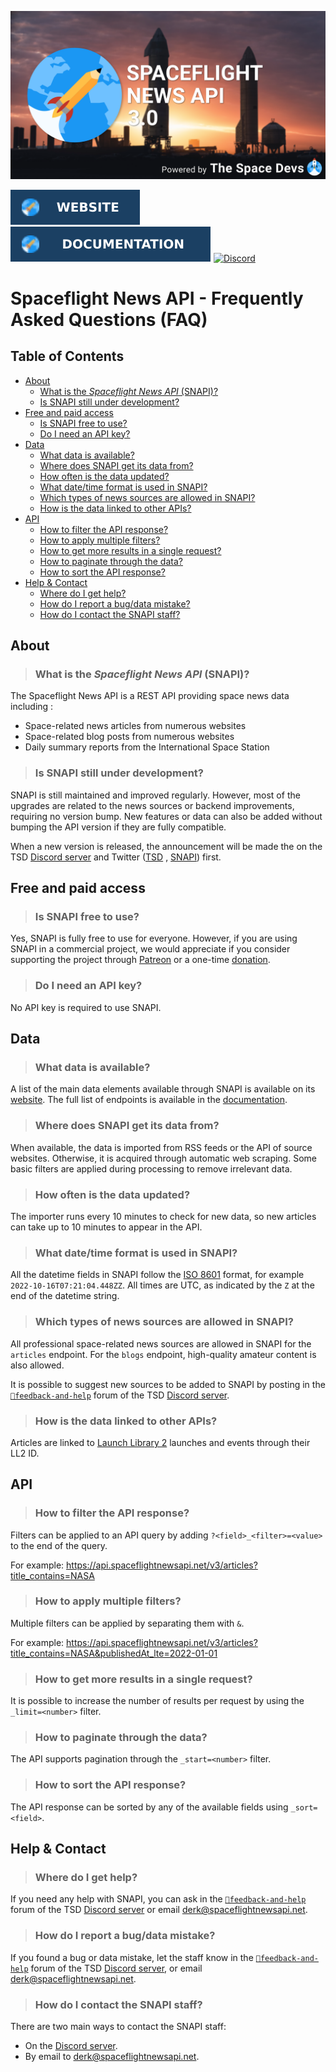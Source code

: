 ![SNAPI Cover](../assets/snapi_poster.png)

[![Website](https://raw.githubusercontent.com/TheSpaceDevs/Tutorials/b475617700544896da25f3dbf70857c111d93299/assets/badge_snapi_website.svg)](https://spaceflightnewsapi.net/)
[![Documentation](https://raw.githubusercontent.com/TheSpaceDevs/Tutorials/b475617700544896da25f3dbf70857c111d93299/assets/badge_snapi_doc.svg)](https://api.spaceflightnewsapi.net/documentation)
[![Discord](https://img.shields.io/badge/Discord-%237289DA.svg?style=for-the-badge&logo=discord&logoColor=white)](https://discord.gg/p7ntkNA)

# Spaceflight News API - Frequently Asked Questions (FAQ)

## Table of Contents

<!-- Start TOC (do not remove me) -->

* [About](#about)
    * [What is the *Spaceflight News API* (SNAPI)?](#what-is-the-spaceflight-news-api-snapi)
    * [Is SNAPI still under development?](#is-snapi-still-under-development)
* [Free and paid access](#free-and-paid-access)
    * [Is SNAPI free to use?](#is-snapi-free-to-use)
    * [Do I need an API key?](#do-i-need-an-api-key)
* [Data](#data)
    * [What data is available?](#what-data-is-available)
    * [Where does SNAPI get its data from?](#where-does-snapi-get-its-data-from)
    * [How often is the data updated?](#how-often-is-the-data-updated)
    * [What date/time format is used in SNAPI?](#what-datetime-format-is-used-in-snapi)
    * [Which types of news sources are allowed in SNAPI?](#which-types-of-news-sources-are-allowed-in-snapi)
    * [How is the data linked to other APIs?](#how-is-the-data-linked-to-other-apis)
* [API](#api)
    * [How to filter the API response?](#how-to-filter-the-api-response)
    * [How to apply multiple filters?](#how-to-apply-multiple-filters)
    * [How to get more results in a single request?](#how-to-get-more-results-in-a-single-request)
    * [How to paginate through the data?](#how-to-paginate-through-the-data)
    * [How to sort the API response?](#how-to-sort-the-api-response)
* [Help & Contact](#help--contact)
    * [Where do I get help?](#where-do-i-get-help)
    * [How do I report a bug/data mistake?](#how-do-i-report-a-bugdata-mistake)
    * [How do I contact the SNAPI staff?](#how-do-i-contact-the-snapi-staff)

## About

> ### What is the *Spaceflight News API* (SNAPI)?

The Spaceflight News API is a REST API providing space news data including :

- Space-related news articles from numerous websites
- Space-related blog posts from numerous websites
- Daily summary reports from the International Space Station

> ### Is SNAPI still under development?

SNAPI is still maintained and improved regularly. However, most of the upgrades are related to the news sources or
backend improvements, requiring no version bump. New features or data can also be added without bumping the API
version if they are fully compatible.

When a new version is released, the announcement will be made the on the
TSD [Discord server](https://discord.gg/p7ntkNA) and Twitter ([TSD](https://twitter.com/TheSpaceDevs)
, [SNAPI](https://twitter.com/the_snapi)) first.

## Free and paid access

> ### Is SNAPI free to use?

Yes, SNAPI is fully free to use for everyone. However, if you are using SNAPI in a commercial project, we would
appreciate if you consider supporting the project through [Patreon](https://www.patreon.com/thespacedevs) or a
one-time [donation](https://ko-fi.com/derkweijers).

> ### Do I need an API key?

No API key is required to use SNAPI.

## Data

> ### What data is available?

A list of the main data elements available through SNAPI is available on its [website](https://spaceflightnewsapi.net/).
The full list of endpoints is available in the [documentation](https://api.spaceflightnewsapi.net/documentation).

> ### Where does SNAPI get its data from?

When available, the data is imported from RSS feeds or the API of source websites.
Otherwise, it is acquired through automatic web scraping.
Some basic filters are applied during processing to remove irrelevant data.


> ### How often is the data updated?

The importer runs every 10 minutes to check for new data, so new articles can take up to 10 minutes to appear in the
API.

> ### What date/time format is used in SNAPI?

All the datetime fields in SNAPI follow the [ISO 8601](https://en.wikipedia.org/wiki/ISO_8601) format, for example
`2022-10-16T07:21:04.448ZZ`. All times are UTC, as indicated by the `Z` at the end of the datetime string.

> ### Which types of news sources are allowed in SNAPI?

All professional space-related news sources are allowed in SNAPI for the `articles` endpoint.
For the `blogs` endpoint, high-quality amateur content is also allowed.

It is possible to suggest new sources to be added to SNAPI by posting in the
[`💬feedback-and-help`](https://discord.com/channels/676725644444565514/1019976345884827750) forum of the TSD
[Discord server](https://discord.gg/p7ntkNA).

> ### How is the data linked to other APIs?

Articles are linked to [Launch Library 2](https://thespacedevs.com/llapi) launches and events through their LL2 ID.

## API

> ### How to filter the API response?

Filters can be applied to an API query by adding `?<field>_<filter>=<value>` to the end of the query.

For example: https://api.spaceflightnewsapi.net/v3/articles?title_contains=NASA

> ### How to apply multiple filters?

Multiple filters can be applied by separating them with `&`.

For example: https://api.spaceflightnewsapi.net/v3/articles?title_contains=NASA&publishedAt_lte=2022-01-01


> ### How to get more results in a single request?

It is possible to increase the number of results per request by using the `_limit=<number>` filter.

> ### How to paginate through the data?

The API supports pagination through the `_start=<number>` filter.

> ### How to sort the API response?

The API response can be sorted by any of the available fields using `_sort=<field>`.

## Help & Contact

> ### Where do I get help?
If you need any help with SNAPI, you can ask in the
[`💬feedback-and-help`](https://discord.com/channels/676725644444565514/1019976345884827750) forum of the TSD
[Discord server](https://discord.gg/p7ntkNA) or email [derk@spaceflightnewsapi.net](mailto:derk@spaceflightnewsapi.net).

> ### How do I report a bug/data mistake?

If you found a bug or data mistake, let the staff know in the
[`💬feedback-and-help`](https://discord.com/channels/676725644444565514/1019976345884827750) forum of the TSD
[Discord server](https://discord.gg/p7ntkNA), or
email [derk@spaceflightnewsapi.net](mailto:derk@spaceflightnewsapi.net).

> ### How do I contact the SNAPI staff?

There are two main ways to contact the SNAPI staff:

- On the [Discord server](https://discord.gg/p7ntkNA).
- By email to [derk@spaceflightnewsapi.net](mailto:derk@spaceflightnewsapi.net).
